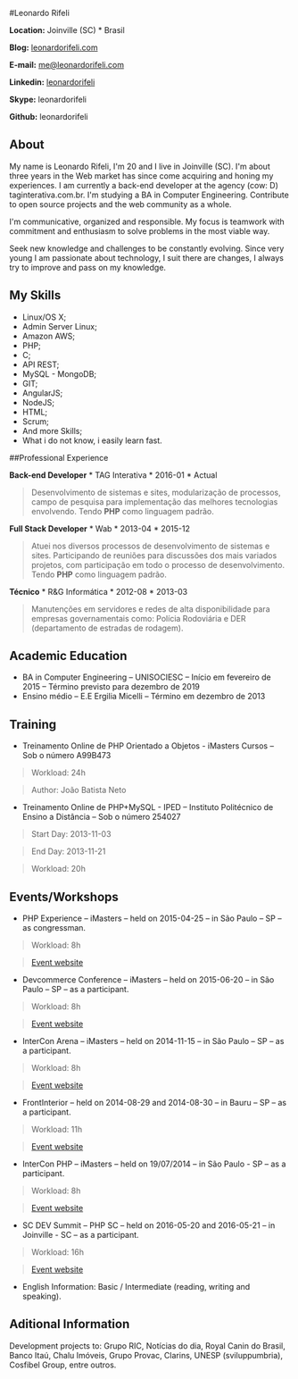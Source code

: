 #Leonardo Rifeli

**Location:** Joinville (SC) * Brasil

**Blog:** [leonardorifeli.com](https://leonardorifeli.com)

**E-mail:** [me@leonardorifeli.com](mailto:me@leonardorifeli.com)

**Linkedin:** [leonardorifeli](http://linkedin.com/in/leonardorifeli)

**Skype:** leonardorifeli

**Github:** leonardorifeli

## About

My name is Leonardo Rifeli, I'm 20 and I live in Joinville (SC). I'm about three years in the Web market has since come acquiring and honing my experiences. I am currently a back-end developer at the agency (cow: D) taginterativa.com.br. I'm studying a BA in Computer Engineering. Contribute to open source projects and the web community as a whole.

I'm communicative, organized and responsible. My focus is teamwork with commitment and enthusiasm to solve problems in the most viable way.

Seek new knowledge and challenges to be constantly evolving. Since very young I am passionate about technology, I suit there are changes, I always try to improve and pass on my knowledge.

## My Skills

* Linux/OS X;
* Admin Server Linux;
* Amazon AWS;
* PHP;
* C;
* API REST;
* MySQL - MongoDB;
* GIT;
* AngularJS;
* NodeJS;
* HTML;
* Scrum;
* And more Skills;
* What i do not know, i easily learn fast.

##Professional Experience

**Back-end Developer** * TAG Interativa * 2016-01 * Actual
>Desenvolvimento de sistemas e sites, modularização de processos, campo de pesquisa para implementação das melhores tecnologias envolvendo. Tendo **PHP** como linguagem padrão.

**Full Stack Developer** * Wab * 2013-04 * 2015-12

>Atuei nos diversos processos de desenvolvimento de sistemas e sites. Participando de reuniões para discussões dos mais variados projetos, com participação em todo o processo de desenvolvimento. Tendo **PHP** como linguagem padrão.

**Técnico** * R&G Informática * 2012-08 * 2013-03

>Manutenções em servidores e redes de alta disponibilidade para empresas governamentais como: Polícia Rodoviária e DER (departamento de estradas de rodagem).

## Academic Education

* BA in Computer Engineering – UNISOCIESC – Início em fevereiro de 2015 – Término previsto para dezembro de 2019
* Ensino médio – E.E Ergilia Micelli – Término em dezembro de 2013

## Training

* Treinamento Online de PHP Orientado a Objetos - iMasters Cursos – Sob o número A99B473

> Workload: 24h

> Author: João Batista Neto

* Treinamento Online de PHP+MySQL - IPED – Instituto Politécnico de Ensino a Distância – Sob o número 254027

> Start Day: 2013-11-03

> End Day: 2013-11-21

> Workload: 20h

## Events/Workshops

* PHP Experience – iMasters – held on 2015-04-25 – in São Paulo – SP – as congressman.

> Workload: 8h

> [Event website](http://phpexperience.imasters.com.br/)

* Devcommerce Conference – iMasters – held on 2015-06-20 – in São Paulo – SP – as a participant.

> Workload: 8h

> [Event website](http://devcommerce.imasters.com.br/)

* InterCon Arena – iMasters – held on 2014-11-15 – in São Paulo – SP – as a participant.

> Workload: 8h

> [Event website](http://intercon.imasters.com.br/)

* FrontInterior – held on 2014-08-29 and 2014-08-30 – in Bauru – SP – as a participant.

> Workload: 11h

> [Event website](https://www.facebook.com/Frontinterior)

* InterCon PHP – iMasters – held on 19/07/2014 – in São Paulo - SP – as a participant.

> Workload: 8h

> [Event website](http://interconphp.imasters.com.br/)

* SC DEV Summit – PHP SC – held on 2016-05-20 and 2016-05-21 – in Joinville - SC – as a participant.

> Workload: 16h

> [Event website](http://scdevsummit.com.br/)


* English Information: Basic / Intermediate (reading, writing and speaking).

## Aditional Information

Development projects to: Grupo RIC, Notícias do dia, Royal Canin do Brasil, Banco Itaú, Chalu Imóveis, Grupo Provac, Clarins, UNESP (sviluppumbria), Cosfibel Group, entre outros.
